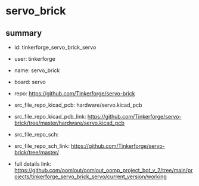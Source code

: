 # servo_brick
 
## summary 
* id: tinkerforge_servo_brick_servo
* user: tinkerforge
* name: servo_brick
* board: servo
* repo: https://github.com/Tinkerforge/servo-brick
* src_file_repo_kicad_pcb: hardware/servo.kicad_pcb
* src_file_repo_kicad_pcb_link: https://github.com/Tinkerforge/servo-brick/tree/master/hardware/servo.kicad_pcb


* src_file_repo_sch: 
* src_file_repo_sch_link: https://github.com/Tinkerforge/servo-brick/tree/master/
* full details link: https://github.com/oomlout/oomlout_oomp_project_bot_v_2/tree/main/projects/tinkerforge_servo_brick_servo/current_version/working  







